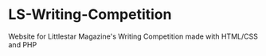 # LS-Writing-Competition

Website for Littlestar Magazine's Writing Competition made with HTML/CSS and PHP
